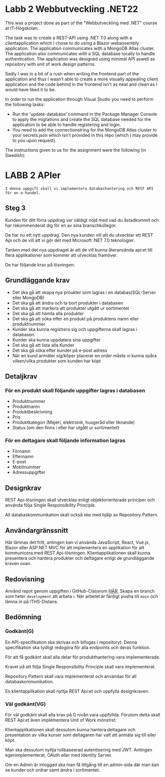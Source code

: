 # Labb 2 Webbutveckling .NET22

This was a project done as part of the "Webbutveckling med .NET" course at IT-Högskolan.

The task was to create a REST-API using .NET 7.0 along with a clientapplication which I chose to do using a Blazor webassembly application. The application communicates with a MongoDB Atlas cluster. The application also communicates with a SQL database locally to handle authentication. The application was designed using minimal API aswell as repository with unit of work design patterns.

Sadly I was in a bit of a rush when writing the frontend part of the application and thus I wasn't able to create a more visually appealing client application and the code behind in the frontend isn't as neat and clean as I would have liked it to be.

In order to run the application through Visual Studio you need to perform the following tasks:
* Run the 'update-database' command in the Package Manager Console to apply the migrations and create the SQL database needed for the application to be able to handle registering and login.
* You need to add the connectionstring for the MongoDB Atlas cluster to your secrets.json which isn't provided in this repo (which I may provide to you upon request).

The instructions given to us for the assignment were the following (in Swedish):

# LABB 2 APIer

    I denna uppgift skall vi implementera databashantering och REST API för en e-handel.
## Steg 3

Kunden för ditt förra uppdrag var väldigt nöjd med vad du åstadkommit och har rekommenderat dig för en av sina branschkollegor.

De har nu ett nytt uppdrag. Den nya kunden vill att du utvecklar ett REST Api och de vill att vi gör det med Microsoft .NET 7.0 teknologier.

Tanken med det nya uppdraget är att de vill kunna återanvända api:et till flera applikationer som kommer att utvecklas framöver.

De har följande krav på lösningen:

## Grundläggande krav
* Det ska gå att skapa nya proukter som lagras i en databas(SQL-Server eller MongoDB)
* Det ska gå att ändra och ta bort produkter i databasen
* Det ska gå att markera att produkter utgått ur sortimentet
* Det ska gå att hämta alla produkter
* Det ska gå att söka efter en produkt på produktens namn eller produktnummer
* Kunder ska kunna registrera sig och uppgifterna skall lagras i databasen.
* Kunder ska kunna uppdatera sina uppgifter
* Det ska gå att lista alla Kunder
* Det ska gå söka efter kunder på e-post adress
* När en kund anmäler sig/köper placerar en order måste vi kunna spåra vilken/vilka produkter som kunden har köpt
## Detaljkrav
### För en produkt skall följande uppgifter lagras i databasen

* Produktnummer
* Produktnamn
* Produktbeskrivning
* Pris
* Produktkategori (Mejeri, elektronik, husgeråd eller liknande)
* Status (om den finns i eller har utgått ur sortimentet)

### För en deltagare skall följande information lagras

* Förnamn
* Efternamn
* E-post
* Mobilnummer
* Adressuppgifter
## Designkrav
REST Api-lösningen skall utvecklas enligt objektorienterade principer och använda följa Single Responsibility Principle.

All databaskommunikation skall också ske med hjälp av Repository Pattern.

## Användargränssnitt
Här lämnas det fritt, antingen kan vi använda JavaScript, React, Vue.js, Blazor eller ASP.NET MVC för att implementera en applikation för att kommunicera med REST Api-lösningen. Klientapplikationen skall kunna presentera och hantera produkter och deltagare enligt de grundläggande kraven ovan.

## Redovisning

Använd repot genom uppgiften i GitHub-Classrom [HÄR](https://classroom.github.com/a/PQf1RYRg).
Skapa en branch som heter `development` att arbeta i. När arbetet är färdigt pusha till `main` och lämna in på ITHS-Distans.

## Bedömning
### Godkänt(G)

En API-specifikation ska skrivas och bifogas i repositoryt.
Denna specifikation ska tydligt redogöra för alla endpoints och deras funktion.

För att få godkänt skall alla delar för produkthantering vara implementerade. 

Kravet på att följa Single Responsibility Principle skall vara implementerat.

Repository Pattern skall vara implementerat och användas för all databaskommunikation.

En klientapplikation skall nyttja REST Api:et och uppfylla designkraven.

### Väl godkänt(VG)
För väl godkänt skall alla krav på G nivån vara uppfyllda. Förutom detta skall REST Api:et även implementera Unit of Work mönstret.

Klientapplikationen skall dessutom kunna hantera deltagare och presentation av vilka kurser som deltagaren har valt att anmäla sig till eller köpt.

Man ska dessutom nyttja rollbaseerad autentisering med JWT. Antingen egenimplementerat, OAuth eller med Identity Server.

Om en Admin är inloggad ska man få tillgång till en admin-sida där man kan se kunder och ordrar samt ändra i sortimentet.
